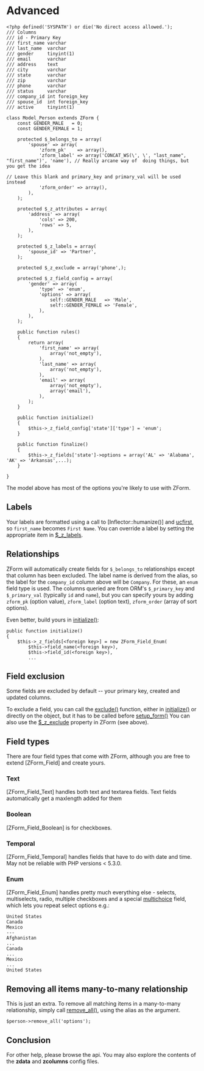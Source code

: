 # Advanced

	<?php defined('SYSPATH') or die('No direct access allowed.');
	/// Columns
	/// id - Primary Key
	/// first_name varchar
	/// last_name  varchar
	/// gender     tinyint(1)
	/// email      varchar
	/// address    text
	/// city       varchar
	/// state      varchar
	/// zip        varchar
	/// phone      varchar
	/// status     varchar
	/// company_id int foreign_key
	/// spouse_id  int foreign_key
	/// active     tinyint(1)

	class Model_Person extends ZForm {
		const GENDER_MALE   = 0;
		const GENDER_FEMALE = 1;

		protected $_belongs_to = array(
			'spouse' => array(
				'zform_pk'    => array(),
				'zform_label' => array('CONCAT_WS(\', \', "last_name", "first_name")', 'name'), // Really arcane way of  doing things, but you get the idea
																								// Leave this blank and primary_key and primary_val will be used instead
				'zform_order' => array(),
			),
		);

		protected $_z_attributes = array(
			'address' => array(
				'cols' => 200,
				'rows' => 5,
			),
		);

		protected $_z_labels = array(
			'spouse_id' => 'Partner',
		);

		protected $_z_exclude = array('phone',);

		protected $_z_field_config = array(
			'gender' => array(
				'type' => 'enum',
				'options' => array(
					self::GENDER_MALE   => 'Male',
					self::GENDER_FEMALE => 'Female',
				),
			),
		);

		public function rules()
		{
			return array(
				'first_name' => array(
					array('not_empty'),
				),
				'last_name' => array(
					array('not_empty'),
				),
				'email' => array(
					array('not_empty'),
					array('email'),
				),
			);
		}

		public function initialize()
		{
			$this->_z_field_config['state']['type'] = 'enum';
		}

		public function finalize()
		{
			$this->_z_fields['state']->options = array('AL' => 'Alabama', 'AK' => 'Arkansas',...);
		}

	}

The model above has most of the options you're likely to use with ZForm.

## Labels
Your labels are formatted using a call to [Inflector::humanize()] and [ucfirst](http://php.net/ucfirst), so `first_name` becomes `First Name`. You can override a label by setting the appropriate item in 	[$_z_labels](../api/ZForm#property:_z_labels).

## Relationships

ZForm will automatically create fields for `$_belongs_to` relationships except that column has been excluded. The label name is derived from the alias, so the label for the `company_id` column above will be `Company`. For these, an `enum` field type is used. The columns queried are from ORM's `$_primary_key` and `$_primary_val` (typically `id` and `name`), but you can specify yours by adding `zform_pk` (option value), `zform_label` (option text), `zform_order` (array of sort options).

Even better, build yours in [initialize()](../api/ZForm#initialize):

	public function initialize()
	{
		$this->_z_fields[<foreign key>] = new ZForm_Field_Enum(
			$this->field_name(<foreign key>),
			$this->field_id(<foreign key>),
			...

## Field exclusion

Some fields are excluded by default -- your primary key, created and updated columns.

To exclude a field, you can call the [exclude()](../api/ZForm#exclude) function, either in [initialize()](../api/ZForm#initialize) or directly on the object, but it has to be called before [setup_form()](../api/ZForm#setup_form) You can also use the [$_z_exclude](../api/ZForm#property:_z_exclude) property in ZForm (see above).

## Field types

There are four field types that come with ZForm, although you are free to extend [ZForm_Field] and create yours.

### Text
[ZForm_Field_Text] handles both text and textarea fields. Text fields automatically get a maxlength added for them

### Boolean
[ZForm_Field_Boolean] is for checkboxes.

### Temporal
[ZForm_Field_Temporal] handles fields that have to do with date and time. May not be reliable with PHP versions < 5.3.0.

### Enum
[ZForm_Field_Enum] handles pretty much everything else - selects, multiselects, radio, multiple checkboxes and a special [multichoice](../api/Zform#multichoice) field, which lets you repeat select options e.g.:

	United States
	Canada
	Mexico
	---
	Afghanistan
	...
	Canada
	...
	Mexico
	...
	United States


## Removing all items many-to-many relationship

This is just an extra. To remove all matching items in a many-to-many relationship, simply call [remove_all()](../api/ZForm#remove_all), using the alias as the argument.

	$person->remove_all('options');

## Conclusion

For other help, please browse the api. You may also explore the contents of the **zdata** and **zcolumns** config files.

